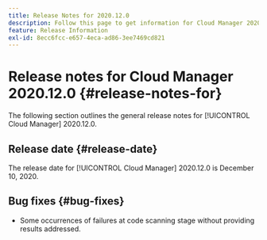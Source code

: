 ```yaml
---
title: Release Notes for 2020.12.0
description: Follow this page to get information for Cloud Manager 2020.12.0.
feature: Release Information
exl-id: 8ecc6fcc-e657-4eca-ad86-3ee7469cd821
---
```

# Release notes for Cloud Manager 2020.12.0 {#release-notes-for}

The following section outlines the general release notes for [!UICONTROL Cloud Manager] 2020.12.0.

## Release date {#release-date}

The release date for [!UICONTROL Cloud Manager] 2020.12.0 is December 10, 2020.

## Bug fixes {#bug-fixes}

* Some occurrences of failures at code scanning stage without providing results addressed.
